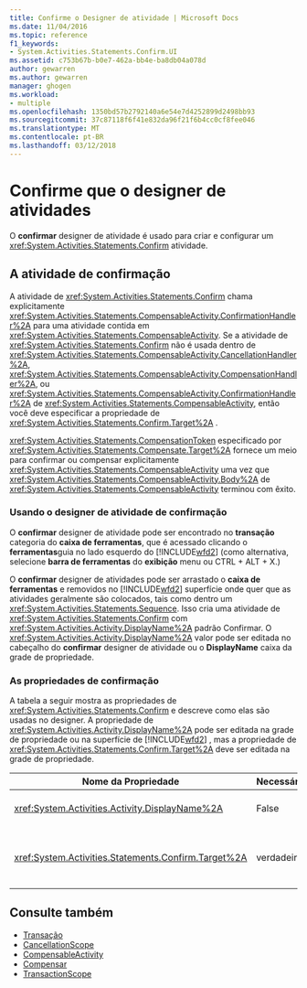 ```yaml
---
title: Confirme o Designer de atividade | Microsoft Docs
ms.date: 11/04/2016
ms.topic: reference
f1_keywords:
- System.Activities.Statements.Confirm.UI
ms.assetid: c753b67b-b0e7-462a-bb4e-ba8db04a078d
author: gewarren
ms.author: gewarren
manager: ghogen
ms.workload:
- multiple
ms.openlocfilehash: 1350bd57b2792140a6e54e7d4252899d2498bb93
ms.sourcegitcommit: 37c87118f6f41e832da96f21f6b4cc0cf8fee046
ms.translationtype: MT
ms.contentlocale: pt-BR
ms.lasthandoff: 03/12/2018
---
```

# <a name="confirm-activity-designer"></a>Confirme que o designer de atividades
O **confirmar** designer de atividade é usado para criar e configurar um <xref:System.Activities.Statements.Confirm> atividade.

## <a name="the-confirm-activity"></a>A atividade de confirmação
 A atividade de <xref:System.Activities.Statements.Confirm> chama explicitamente <xref:System.Activities.Statements.CompensableActivity.ConfirmationHandler%2A> para uma atividade contida em <xref:System.Activities.Statements.CompensableActivity>. Se a atividade de <xref:System.Activities.Statements.Confirm> não é usada dentro de <xref:System.Activities.Statements.CompensableActivity.CancellationHandler%2A>, <xref:System.Activities.Statements.CompensableActivity.CompensationHandler%2A>, ou <xref:System.Activities.Statements.CompensableActivity.ConfirmationHandler%2A> de <xref:System.Activities.Statements.CompensableActivity>, então você deve especificar a propriedade de <xref:System.Activities.Statements.Confirm.Target%2A> .

 <xref:System.Activities.Statements.CompensationToken> especificado por <xref:System.Activities.Statements.Compensate.Target%2A> fornece um meio para confirmar ou compensar explicitamente <xref:System.Activities.Statements.CompensableActivity> uma vez que <xref:System.Activities.Statements.CompensableActivity.Body%2A> de <xref:System.Activities.Statements.CompensableActivity> terminou com êxito.

### <a name="using-the-confirm-activity-designer"></a>Usando o designer de atividade de confirmação
 O **confirmar** designer de atividade pode ser encontrado no **transação** categoria do **caixa de ferramentas**, que é acessado clicando o **ferramentas**guia no lado esquerdo do [!INCLUDE[wfd2](../workflow-designer/includes/wfd2_md.md)] (como alternativa, selecione **barra de ferramentas** do **exibição** menu ou CTRL + ALT + X.)

 O **confirmar** designer de atividades pode ser arrastado o **caixa de ferramentas** e removidos no [!INCLUDE[wfd2](../workflow-designer/includes/wfd2_md.md)] superfície onde quer que as atividades geralmente são colocados, tais como dentro um <xref:System.Activities.Statements.Sequence>. Isso cria uma atividade de <xref:System.Activities.Statements.Confirm> com <xref:System.Activities.Activity.DisplayName%2A> padrão Confirmar. O <xref:System.Activities.Activity.DisplayName%2A> valor pode ser editada no cabeçalho do **confirmar** designer de atividade ou o **DisplayName** caixa da grade de propriedade.

### <a name="the-confirm-properties"></a>As propriedades de confirmação
 A tabela a seguir mostra as propriedades de <xref:System.Activities.Statements.Confirm> e descreve como elas são usadas no designer. A propriedade de <xref:System.Activities.Activity.DisplayName%2A> pode ser editada na grade de propriedade ou na superfície de [!INCLUDE[wfd2](../workflow-designer/includes/wfd2_md.md)] , mas a propriedade de <xref:System.Activities.Statements.Confirm.Target%2A> deve ser editada na grade de propriedade.

|Nome da Propriedade|Necessária|Uso|
|-------------------|--------------|-----------|
|<xref:System.Activities.Activity.DisplayName%2A>|False|Especifica o nome amigável opcional de atividade de <xref:System.Activities.Statements.CancellationScope> . O padrão é confirma.|
|<xref:System.Activities.Statements.Confirm.Target%2A>|verdadeiro|Especifica <xref:System.Activities.InArgument%601> que contém <xref:System.Activities.Statements.CompensationToken> para esta atividade de <xref:System.Activities.Statements.Confirm> .|

## <a name="see-also"></a>Consulte também

- [Transação](../workflow-designer/transaction-activity-designers.md)
- [CancellationScope](../workflow-designer/cancellationscope-activity-designer.md)
- [CompensableActivity](../workflow-designer/compensableactivity-activity-designer.md)
- [Compensar](../workflow-designer/compensate-activity-designer.md)
- [TransactionScope](../workflow-designer/transactionscope-activity-designer.md)